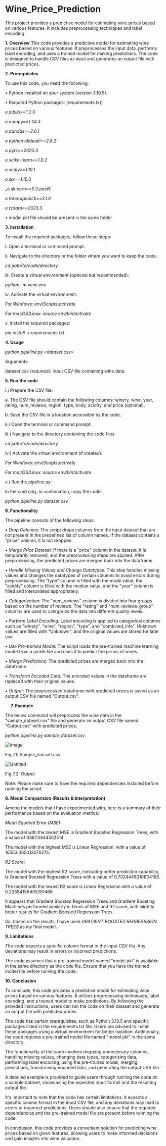 # Wine_Price_Prediction
This project provides a predictive model for estimating wine prices based on various features. It includes preprocessing techniques and label encoding.

**1.	Overview**
This code provides a predictive model for estimating wine prices based on various features. It preprocesses the input data, performs label encoding, and uses a trained model for making predictions. The code is designed to handle CSV files as input and generates an output file with predicted prices.

**2.	Prerequisites**



To use this code, you need the following:


•	Python installed on your system (version 3.10.5).


•	Required Python packages: (requirements.txt)

_o	joblib==1.2.0_

_o	numpy==1.24.3_

_o	pandas==2.0.1_

_o	python-dateutil==2.8.2_

_o	pytz==2023.3_

_o	scikit-learn==1.0.2_

_o	scipy==1.10.1_

_o	six==1.16.0_

_o	sklearn==0.0.post5

_o	threadpoolctl==3.1.0_

_o	tzdata==2023.3_

•	model.pkl file should be present in the same folder

**3.	Installation**



To install the required packages, follow these steps:



i.	Open a terminal or command prompt.

ii.	Navigate to the directory or the folder where you want to keep the code.

_cd path/to/code/directory_

iii.	Create a virtual environment (optional but recommended):

_python -m venv env_

iv.	Activate the virtual environment:

_For Windows: env\Scripts\activate_

_For macOS/Linux: source env/bin/activate_

v.	Install the required packages:

_pip install -r requirements.txt_

**4.	Usage**



_python pipeline.py <dataset.csv>_

Arguments:

dataset.csv (required): Input CSV file containing wine data.

**5.	Run the code**



i.)	Prepare the CSV file:

a.	The CSV file should contain the following columns: winery, wine, year, rating, num_reviews, region, type, body, acidity, and price (optional).

b.	Save the CSV file in a location accessible by the code.

ii.)	Open the terminal or command prompt.


iii.)	Navigate to the directory containing the code files:


_cd path/to/code/directory_

iv.)	Activate the virtual environment (if created):


_For Windows: env\Scripts\activate_

_For macOS/Linux: source env/bin/activate_

v.)	Run the pipeline.py:

In the cmd only, in continuation, copy the code:

_python pipeline.py dataset.csv_
 
 
 
**6.	Functionality**



The pipeline consists of the following steps:



_•	Drop Columns:_ The script drops columns from the input dataset that are not present in the predefined list of column names. If the dataset contains a "price" column, it is not dropped.


_•	Merge Price Dataset:_ If there is a "price" column in the dataset, it is temporarily removed, and the preprocessing steps are applied. After preprocessing, the predicted prices are merged back into the dataframe.


_•	Handle Missing Values and Change Datatypes:_ This step handles missing values and changes the datatypes of certain columns to avoid errors during preprocessing. The "type" column is filled with the mode value, the "acidity" column is filled with the median value, and the "year" column is filled and interpolated appropriately.


_•	Categorization:_ The "num_reviews" column is divided into four groups based on the number of reviews. The "rating" and "num_reviews_group" columns are used to categorize the data into different quality levels.


_•	Perform Label Encoding:_ Label encoding is applied to categorical columns such as "winery", "wine", "region", "type", and "combined_info". Unknown values are filled with "Unknown", and the original values are stored for later use.


_•	Use Pre-trained Model:_ The script loads the pre-trained machine learning model from a pickle file and uses it to predict the prices of wines.


_•	Merge Predictions:_ The predicted prices are merged back into the dataframe.


_•	Transform Encoded Data:_ The encoded values in the dataframe are replaced with their original values.


_•	Output:_ The preprocessed dataframe with predicted prices is saved as an output CSV file named "Output.csv".

 
**7.	Example**



The below command will preprocess the wine data in the "sample_dataset.csv" file and generate an output CSV file named "Output.csv" with predicted prices.

_python pipeline.py sample_dataset.csv_
 
 ![image](https://github.com/khushimdave/Wine_Price_Prediction/assets/94516006/8cb1068c-6d6c-4b1b-8be9-1199facad9f0)

Fig 7.1: Sample_dataset.csv

 ![Untitled](https://github.com/khushimdave/Wine_Price_Prediction/assets/94516006/1b88cf99-3b45-4c44-877a-38c7d377b726)


Fig 7.2: Output


Note: Please make sure to have the required dependencies installed before running the script.



**8.	Model Comparision (Results & Interpretation)**



Among the models that I have experimented with, here is a summary of their performance based on the evaluation metrics:

_Mean Squared Error (MSE):_

The model with the lowest MSE is Gradient Boosted Regression Trees, with a value of 6387.0844502514.

The model with the highest MSE is Linear Regression, with a value of 16553.065013070274.

_R2 Score:_

The model with the highest R2 score, indicating better prediction capability, is Gradient Boosted Regression Trees with a value of 0.7024446010804166.

The model with the lowest R2 score is Linear Regression with a value of 0.22884159405281468.

It appears that Gradient Boosted Regression Trees and Gradient Boosting Machines performed similarly in terms of MSE and R2 score, with slightly better results for Gradient Boosted Regression Trees.


So, based on the results, I have used _GRADIENT BOOSTED REGRESSSION TREES_ as my final model.



**9.	Limitations**



The code expects a specific column format in the input CSV file. Any deviations may result in errors or incorrect predictions.

The code assumes that a pre-trained model named "model.pkl" is available in the same directory as the code file. Ensure that you have the trained model file before running the code.



**10.	Conclusion**



To conclude, this code provides a predictive model for estimating wine prices based on various features. It utilizes preprocessing techniques, label encoding, and a trained model to make predictions. By following the provided instructions, users can run the code on their dataset and generate an output file with predicted prices.


The code has certain prerequisites, such as Python 3.10.5 and specific packages listed in the requirements.txt file. Users are advised to install these packages using a virtual environment for better isolation. Additionally, the code requires a pre-trained model file named "model.pkl" in the same directory.


The functionality of the code involves dropping unnecessary columns, handling missing values, changing data types, categorizing data, performing label encoding, using the pre-trained model, merging predictions, transforming encoded data, and generating the output CSV file.


A detailed example is provided to guide users through running the code on a sample dataset, showcasing the expected input format and the resulting output file.


It's important to note that the code has certain limitations. It expects a specific column format in the input CSV file, and any deviations may lead to errors or incorrect predictions. Users should also ensure that the required dependencies and the pre-trained model file are present before running the code.


In conclusion, this code provides a convenient solution for predicting wine prices based on given features, allowing users to make informed decisions and gain insights into wine valuation.

